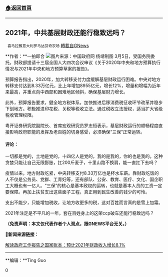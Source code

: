 ###  [:house:返回首頁](https://github.com/ourhimalayas/txt)
---

## 2021年，中共基层财政还能行稳致远吗？
` 喜马拉雅意大利罗马达芬奇农场` [轉載自GNews](https://gnews.org/zh-hans/959154/)

**作者：**一拍即合
![]()![](https://gnews.org/wp-content/uploads/2021/03/001-008-e1615224770742.jpg)图片来源：中国政府网 杨靖制图
3月5日，受国务院委托，财政部提请十三届全国人大四次会议审议《关于2020年中央和地方预算执行情况与2021年中央和地方预算草案的报告》。

预算报告指出，2020年，加大转移支付力度缓解基层财政运行困难。中央对地方转移支付达到8.33万亿元，比上年增加8955亿元，增长12%，增量和增幅为近年来最高，并重点向中西部和困难地区倾斜，确保基层财力增长。

此外，预算报告要求，健全地方税体系，加快推进后移消费税征收环节改革并稳步下划地方。积极推进印花税、关税等税收立法。通过税收立法授权，适当扩大省级税收管理权限。

粤开证券研究院副院长、首席宏观研究员罗志恒表示，基层财政运行的顺畅程度直接影响政府职能的发挥及老百姓的切身感受，必须确保“三保”正常运转。

#### **评论：**

一切都是党的，土地是党的，十四亿人是党的，我的是我的，你的也是我的。这种贪婪只能让自己无限膨胀，扛200斤麦子，十里山路不换肩，能一直扛下去吗？

疫情以来，地方财政吃紧，中央转移支付8.33万亿也是杯水车薪。靠财政吃饭的人不仅是公务员、党群、工青妇等，还有部队、公安、教育、医疗、文化、国企职工大概也有一亿人。“三保”的核心是基本政权的运转，也就是基本人员的工资一定要保障。再加上扶贫支出这些面子工程，真正用到民生改善的钱少的可怜。

支出不能少，只能增加税收，让地方收更多的税，这对百姓而言真的是雪上加霜。

2021年注定是不平凡的一年，套在百姓身上的这架ccp破车还能行稳致远吗？

**（免责声明：本文仅代表作者个人观点，跟GNEWS平台无关。）**

**🔗新闻来源链接：**

[解读政府工作报告之国家账本：预计2021年财政收入增长8.1%](https://baijiahao.baidu.com/s?id=1693584831683427507&amp;wfr=spider&amp;for=pc&amp;searchword=解读政府工作报告之国家账本)

* * *

**编辑：**Ting Guo

0
